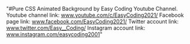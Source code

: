"#Pure CSS Animated Background by Easy Coding Youtube Channel.
Youtube channel link: www.youtube.com/c/EasyCoding2021/
Facebook page link: www.facebook.com/EasyCoding2021/
Twitter account link: www.twitter.com/Easy__Coding/
Instagram account link: www.instagram.com/easycoding2001"
